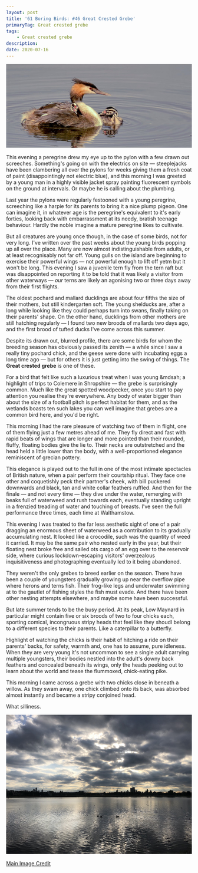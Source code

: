 ```yaml
---
layout: post
title: '61 Boring Birds: #46 Great Crested Grebe'
primaryTag: Great crested grebe
tags:
    - Great crested grebe
description:
date: 2020-07-16
---
```

![great crested crebe](/assets/img/great-crested-grebe.jpg)

This evening a peregrine drew my eye up to the pylon with a few drawn out screeches. Something's going on with the electrics on site &mdash; steeplejacks have been clambering all over the pylons for weeks giving them a fresh coat of paint (disappointingly not electric blue), and this morning I was greeted by a young man in a highly visible jacket spray painting fluorescent symbols on the ground at intervals. Or maybe he is calling about the plumbing.

Last year the pylons were regularly festooned with a young peregrine, screeching like a harpie for its parents to bring it a nice plump pigeon. One can imagine it, in whatever age is the peregrine's equivalent to it's early forties, looking back with embarrassment at its needy, bratish teenage behaviour. Hardly the noble imagine a mature peregrine likes to cultivate.

But all creatures are young once though, in the case of some birds, not for very long. I've written over the past weeks about the young birds popping up all over the place. Many are now almost indistinguishable from adults, or at least recognisably not far off. Young gulls on the island are beginning to exercise their powerful wings &mdash; not powerful enough to lift off yetm but it won't be long. This evening I saw a juvenile tern fly from the tern raft but was disappointed on reporting it to be told that it was likely a visitor from other waterways &mdash; _our_ terns are likely an agonising two or three days away from their first flights.

The oldest pochard and mallard ducklings are about four fifths the size of their mothers, but still kindergarten soft. The young shelducks are, after a long while looking like they could perhaps turn into swans, finally taking on their parents' shape. On the other hand, ducklings from other mothers are still hatching regularly &mdash; I found two new broods of mallards two days ago, and the first brood of tufted ducks I've come across this summer. 

Despite its drawn out, blurred profile, there are some birds for whom the breeding season has obviously passed its zenith &mdash; a while since I saw a really tiny pochard chick, and the geese were done with incubating eggs a long time ago &mdash; but for others it is just getting into the swing of things. The **Great crested grebe** is one of these.

For a bird that felt like such a luxurious treat when I was young &mdsah; a highlight of trips to Colemere in Shropshire &mdash; the grebe is surprisingly common. Much like the great spotted woodpecker, once you start to pay attention you realise they're everywhere. Any body of water bigger than about the size of a football pitch is perfect habitat for them, and as the wetlands boasts ten such lakes you can well imagine that grebes are a common bird here, and you'd be right.

This morning I had the rare pleasure of watching two of them in flight, one of them flying just a few metres ahead of me. They fly direct and fast with rapid beats of wings that are longer and more pointed than their rounded, fluffy, floating bodies give the lie to. Their necks are outstretched and the head held a little lower than the body, with a well-proportioned elegance reminiscent of grecian pottery. 

This elegance is played out to the full in one of the most intimate spectacles of British nature, when a pair perform their courtship ritual. They face one other and coquetishly peck their partner's cheek, with bill puckered downwards and black, tan and white collar feathers ruffled. And then for the finale &mdash; and not every time &mdash; they dive under the water, remerging with beaks full of waterweed and rush towards each, eventually standing upright in a frenzied treading of water and touching of breasts. I've seen the full performance three times, each time at Walthamstow.

This evening I was treated to the far less aesthetic sight of one of a pair dragging an enormous sheet of waterweed as a contribution to its gradually accumulating nest. It looked like a crocodile, such was the quantity of weed it carried. It may be the same pair who nested early in the year, but their floating nest broke free and sailed ots cargo of an egg over to the reservoir side, where curious lockdown-escaping visitors' overzealous inquisitiveness and photographing eventually led to it being abandoned. 

They weren't the only grebes to breed earlier on the season. There have been a couple of youngsters gradually growing up near the overflow pipe where herons and terns fish. Their frog-like legs and underwater swimming at to the gautlet of fishing styles the fish must evade. And there have been other nesting attempts elsewhere, and maybe some have been successful.

But late summer tends to be the busy period. At its peak, Low Maynard in particular might contain five or six broods of two to four chicks each, sporting comical, incongruous stripy heads that feel like they shoudl belong to a different species to their parents. Like a caterpillar to a butterfly.

Highlight of watching the chicks is their habit of hitching a ride on their parents' backs, for safety, warmth and, one has to assume, pure idleness. When they are very young it's not uncommon to see a single adult carrying multiple youngsters, their bodies nestled into the adult's downy back feathers and concealed beneath its wings, only the heads peeking out to learn about the world and tease the flummoxed, chick-eating pike.

This morning I came across a grebe with two chicks close in beneath a willow. As they swam away, one chick climbed onto its back, was absorbed almost instantly and became a stripy conjoined head.

What silliness.

![silver sky](/assets/img/silver-sky.jpg)


[Main Image Credit](https://www.flickr.com/photos/147485441@N04/36100681466/in/photolist-X16qSw-U2M34u-YGkk2B-2653b8p-U6LZ6v-ZMCdvZ-2izzXXV-2dFnwyd-HKs2K2-U2M38C-24bCA1D-24ioXPe-RnPnZg-2e1iYdJ-RkFoc9-24SaLoi-2hxgHkp-ZQEPC9-2izwbw1-2131owZ-2iTQwBN-HKs5q2-DZq4L9-2djfByk-2iDiKVS-24j5xTZ-24j5xuc-24a15xD-WxU772-24LHTrB-UnqD9q-2gyKpGe-2iRS5mp-UbA5j1-2iCdxKa-2hxfr8a-24oKcGJ-SSQgNC-RcnvZM-K38KPc-RfkXcv-23AMY8C-KYDxNd-236ZAFK-K66qW7-22RcKzu-T3e2U8-VgCBK5-2j6cYGF-2aS8uiy)
